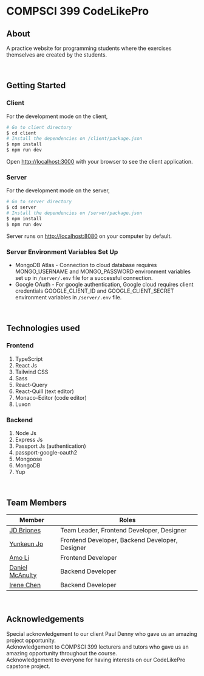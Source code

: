 # COMPSCI 399 CodeLikePro

## About
A practice website for programming students where the exercises themselves are created by the students.

<br />

## Getting Started

### Client
For the development mode on the client,

```bash
# Go to client directory
$ cd client
# Install the dependencies on /client/package.json
$ npm install
$ npm run dev
```

Open [http://localhost:3000](http://localhost:3000) with your browser to see the client application.

### Server
For the development mode on the server,

```bash
# Go to server directory
$ cd server
# Install the dependencies on /server/package.json
$ npm install
$ npm run dev
```

Server runs on [http://localhost:8080](http://localhost:8080) on your computer by default.

### Server Environment Variables Set Up
* MongoDB Atlas - Connection to cloud database requires MONGO_USERNAME and MONGO_PASSWORD environment variables set up in <code>/server/.env</code> file for a successful connection.
* Google OAuth - For google authentication, Google cloud requires client credentials GOOGLE_CLIENT_ID and GOOGLE_CLIENT_SECRET environment variables in <code>/server/.env</code> file.

<br />

## Technologies used

### Frontend
1. TypeScript
2. React Js
3. Tailwind CSS
4. Sass
5. React-Query
6. React-Quill (text editor)
7. Monaco-Editor (code editor)
8. Luxon

### Backend
1. Node Js
2. Express Js
3. Passport Js (authentication)
4. passport-google-oauth2
5. Mongoose
6. MongoDB
7. Yup

<br />

## Team Members

| Member                                               | Roles                                            |
| ---------------------------------------------------- | -------------------------------------------------|
| [JD Briones](https://github.com/jeed02)              | Team Leader, Frontend Developer, Designer        |
| [Yunkeun Jo](https://github.com/yunwi5)              | Frontend Developer, Backend Developer, Designer  |
| [Amo Li](https://github.com/Amotys)                  | Frontend Developer                               |
| [Daniel McAnulty](https://github.com/DanielMcAnulty) | Backend Developer                                |
| [Irene Chen](https://github.com/irenechen20015)      | Backend Developer                                |

<br />

## Acknowledgements

Special acknowledgement to our client Paul Denny who gave us an amazing project opportunity.
<br />
Acknowledgement to COMPSCI 399 lecturers and tutors who gave us an amazing opportunity throughout the course.
<br />
Acknowledgement to everyone for having interests on our CodeLikePro capstone project.

